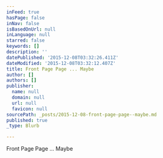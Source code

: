 ```yaml
---
inFeed: true
hasPage: false
inNav: false
isBasedOnUrl: null
inLanguage: null
starred: false
keywords: []
description: ''
datePublished: '2015-12-08T03:32:26.411Z'
dateModified: '2015-12-08T03:32:12.407Z'
title: Front Page Page ... Maybe
author: []
authors: []
publisher:
  name: null
  domain: null
  url: null
  favicon: null
sourcePath: _posts/2015-12-08-front-page-page--maybe.md
published: true
_type: Blurb

---
```

Front Page Page ... Maybe
